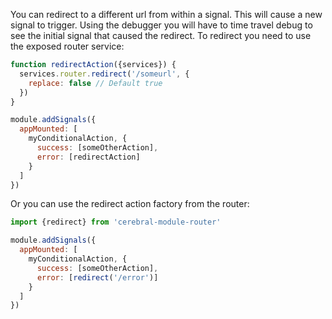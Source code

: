 You can redirect to a different url from within a signal. This will cause a new signal to trigger. Using the debugger you will have to time travel debug to see the initial signal that caused the redirect. To redirect you need to use the exposed router service:

```javascript
function redirectAction({services}) {
  services.router.redirect('/someurl', {
    replace: false // Default true
  })
}

module.addSignals({
  appMounted: [
    myConditionalAction, {
      success: [someOtherAction],
      error: [redirectAction]
    }
  ]
})
```

Or you can use the redirect action factory from the router:

```javascript
import {redirect} from 'cerebral-module-router'

module.addSignals({
  appMounted: [
    myConditionalAction, {
      success: [someOtherAction],
      error: [redirect('/error')]
    }
  ]
})
```
